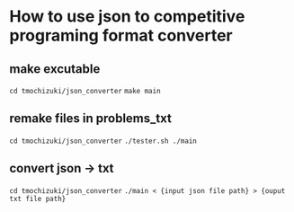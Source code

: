 # How to use json to competitive programing format converter

## make excutable
`cd tmochizuki/json_converter`
`make main`

## remake files in problems_txt 
`cd tmochizuki/json_converter`
`./tester.sh ./main`

## convert json -> txt
`cd tmochizuki/json_converter`
`./main < {input json file path} > {ouput txt file path}`